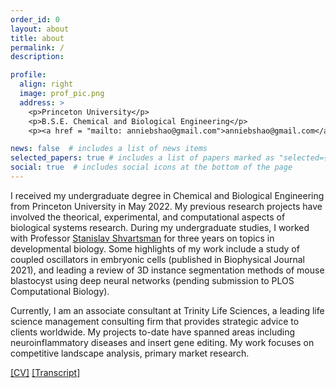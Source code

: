 ```yaml
---
order_id: 0
layout: about
title: about
permalink: /
description:

profile:
  align: right
  image: prof_pic.png
  address: >
    <p>Princeton University</p>
    <p>B.S.E. Chemical and Biological Engineering</p>
    <p><a href = "mailto: anniebshao@gmail.com">anniebshao@gmail.com</a></p>

news: false  # includes a list of news items
selected_papers: true # includes a list of papers marked as "selected={true}"
social: true  # includes social icons at the bottom of the page
---
```

I received my undergraduate degree in Chemical and Biological Engineering from Princeton University in May 2022. My previous research projects have involved the theorical, experimental, and computational aspects of biological systems research. During my undergraduate studies, I worked with Professor [Stanislav Shvartsman](https://cbe.princeton.edu/people/stanislav-shvartsman) for three years on topics in developmental biology. Some highlights of my work include a study of coupled oscillators in embryonic cells (published in Biophysical Journal 2021), and leading a review of 3D instance segmentation methods of mouse blastocyst using deep neural networks (pending submission to PLOS Computational Biology).

Currently, I am an associate consultant at Trinity Life Sciences, a leading life science management consulting firm that provides strategic advice to clients worldwide. My projects to-date have spanned areas including neuroinflammatory diseases and insert gene editing. My work focuses on competitive landscape analysis, primary market research.


[\[CV\]](https://bingluna.github.io/assets/pdf/cv.pdf) 
[\[Transcript\]](https://bingluna.github.io/assets/pdf/transcript.pdf) 
